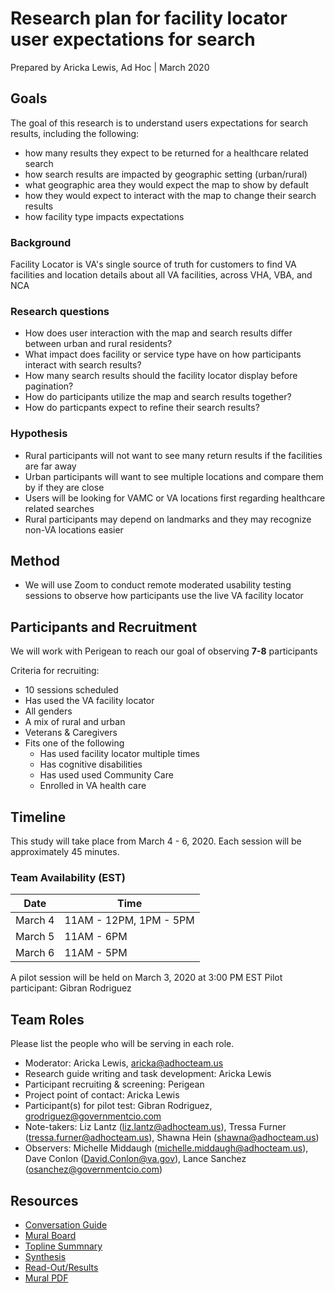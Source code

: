# Research plan for facility locator user expectations for search
Prepared by Aricka Lewis, Ad Hoc | March 2020

## Goals	
The goal of this research is to understand users expectations for search results, including the following:

- how many results they expect to be returned for a healthcare related search
- how search results are impacted by geographic setting (urban/rural)
- what geographic area they would expect the map to show by default
- how they would expect to interact with the map to change their search results
- how facility type impacts expectations

### Background
Facility Locator is VA's single source of truth for customers to find VA facilities and location details about all VA facilities, across VHA, VBA, and NCA

### Research questions
- How does user interaction with the map and search results differ between urban and rural residents?
- What impact does facility or service type have on how participants interact with search results?
- How many search results should the facility locator display before pagination?
- How do participants utilize the map and search results together?
- How do particpants expect to refine their search results?

### Hypothesis	
- Rural participants will not want to see many return results if the facilities are far away
- Urban participants will want to see multiple locations and compare them by if they are close 
- Users will be looking for VAMC or VA locations first regarding healthcare related searches
- Rural participants may depend on landmarks and they may recognize non-VA locations easier

## Method	
- We will use Zoom to conduct remote moderated usability testing sessions to observe how participants use the live VA facility locator	
	
## Participants and Recruitment	
We will work with Perigean to reach our goal of observing **7-8** participants

Criteria for recruiting:
- 10 sessions scheduled
- Has used the VA facility locator
- All genders
- A mix of rural and urban 
- Veterans & Caregivers 
- Fits one of the following
	- Has used facility locator multiple times
	- Has cognitive disabilities
	- Has used used Community Care
	- Enrolled in VA health care

## Timeline 	
This study will take place from March 4 - 6, 2020.
Each session will be approximately 45 minutes.
	
### Team Availability (EST)

Date | Time
-----|-------
March 4 | 11AM - 12PM, 1PM - 5PM
March 5 | 11AM - 6PM
March 6 | 11AM - 5PM

A pilot session will be held on March 3, 2020 at 3:00 PM EST
Pilot participant: Gibran Rodriguez

## Team Roles	
Please list the people who will be serving in each role. 
- Moderator: Aricka Lewis, aricka@adhocteam.us
- Research guide writing and task development: Aricka Lewis	
- Participant recruiting & screening: Perigean
- Project point of contact: Aricka Lewis	
- Participant(s) for pilot test: Gibran Rodriguez, grodriguez@governmentcio.com	
- Note-takers: Liz Lantz (liz.lantz@adhocteam.us), Tressa Furner (tressa.furner@adhocteam.us), Shawna Hein (shawna@adhocteam.us)	
- Observers: Michelle Middaugh (michelle.middaugh@adhocteam.us), Dave Conlon (David.Conlon@va.gov), Lance Sanchez (osanchez@governmentcio.com)	

## Resources	
- [Conversation Guide](https://github.com/department-of-veterans-affairs/va.gov-team/blob/master/products/facilities/facility-locator/research/user-research/FL-Search-march2020/conversation-guide.md)	
- [Mural Board](https://app.mural.co/t/vsa8243/m/vsa8243/1582917972915/2b5515a1af8c264004147d139990c29ca4ac090c)
- [Topline Summnary](https://github.com/department-of-veterans-affairs/va.gov-team/blob/master/products/facilities/facility-locator/research/user-research/FL-Search-march2020/topline-summary.md)
- [Synthesis](https://github.com/department-of-veterans-affairs/va.gov-team/blob/master/products/facilities/facility-locator/research/user-research/FL-Search-march2020/research-findings.md)
- [Read-Out/Results](https://github.com/department-of-veterans-affairs/va.gov-team/blob/master/products/facilities/facility-locator/research/user-research/FL-Search-march2020/Facility-Locator-Search-Research-Readout.pdf)	
- [Mural PDF](https://github.com/department-of-veterans-affairs/va.gov-team/blob/master/products/facilities/facility-locator/research/user-research/FL-Search-march2020/fl-search-usability-mural.pdf)
